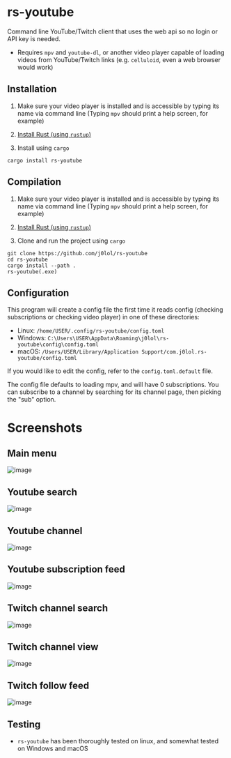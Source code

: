# rs-youtube

Command line YouTube/Twitch client that uses the web api so no login or API key is needed.

- Requires `mpv` and `youtube-dl`, or another video player capable of loading videos from YouTube/Twitch links (e.g. `celluloid`, even a web browser would work) 

## Installation

1. Make sure your video player is installed and is accessible by typing its name via command line (Typing `mpv` should print a help screen, for example)

2. [Install Rust (using `rustup`)](https://www.rust-lang.org/tools/install)

3. Install using `cargo`
```
cargo install rs-youtube
```

## Compilation
1. Make sure your video player is installed and is accessible by typing its name via command line (Typing `mpv` should print a help screen, for example)

2. [Install Rust (using `rustup`)](https://www.rust-lang.org/tools/install)

3. Clone and run the project using `cargo`
```
git clone https://github.com/j0lol/rs-youtube
cd rs-youtube
cargo install --path .
rs-youtube(.exe)
```
## Configuration 
This program will create a config file the first time it reads config (checking subscriptions or checking video player) in one of these directories:
- Linux:   `/home/USER/.config/rs-youtube/config.toml`
- Windows: `C:\Users\USER\AppData\Roaming\j0lol\rs-youtube\config\config.toml`
- macOS:   `/Users/USER/Library/Application Support/com.j0lol.rs-youtube/config.toml`

If you would like to edit the config, refer to the `config.toml.default` file.

The config file defaults to loading mpv, and will have 0 subscriptions. You can subscribe to a channel by searching for its channel page, then picking the "sub" option.

# Screenshots
## Main menu
![image](https://user-images.githubusercontent.com/24716467/116722112-ec266700-a9d5-11eb-8b62-bd7c62d5b447.png)

## Youtube search
![image](https://user-images.githubusercontent.com/24716467/116722194-052f1800-a9d6-11eb-8ae0-01d791c18dbf.png)

## Youtube channel
![image](https://user-images.githubusercontent.com/24716467/116722652-943c3000-a9d6-11eb-8ca3-d232511105f5.png)

## Youtube subscription feed
![image](https://user-images.githubusercontent.com/24716467/116722794-c2217480-a9d6-11eb-834e-920fc40ac60d.png)

## Twitch channel search
![image](https://user-images.githubusercontent.com/24716467/116722894-e4b38d80-a9d6-11eb-876b-c2a05b8bdde4.png)

## Twitch channel view
![image](https://user-images.githubusercontent.com/24716467/116722935-f006b900-a9d6-11eb-8487-91cc34b1f296.png)

## Twitch follow feed
![image](https://user-images.githubusercontent.com/24716467/116723327-4b38ab80-a9d7-11eb-8580-d7c88d323337.png)

## Testing
- `rs-youtube` has been thoroughly tested on linux, and somewhat tested on Windows and macOS
